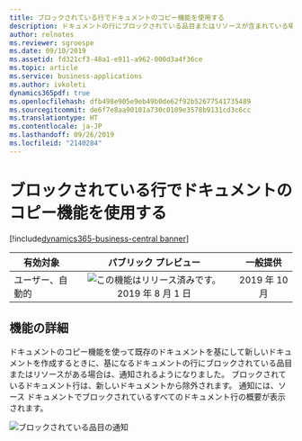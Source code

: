 ```yaml
---
title: ブロックされている行でドキュメントのコピー機能を使用する
description: ドキュメントの行にブロックされている品目またはリソースが含まれている場合、ドキュメントのコピー機能は、それらの行をスキップして残りをコピーします。
author: relnotes
ms.reviewer: sgroespe
ms.date: 09/10/2019
ms.assetid: fd321cf3-48a1-e911-a962-000d3a4f36ce
ms.topic: article
ms.service: business-applications
ms.author: ivkoleti
dynamics365pdf: true
ms.openlocfilehash: dfb498e905e9eb49b0de62f92b52677541735489
ms.sourcegitcommit: de6f7e8aa90101a730c0109e3578b9131cd3c6cc
ms.translationtype: HT
ms.contentlocale: ja-JP
ms.lasthandoff: 09/26/2019
ms.locfileid: "2140284"
---
```

# <a name="use-the-copy-document-function-on-blocked-lines"></a>ブロックされている行でドキュメントのコピー機能を使用する
[!include[dynamics365-business-central banner](../includes/dynamics365-business-central.md)]

| 有効対象    |  パブリック プレビュー | 一般提供 | 
| ---------- | :----------: |:----------: |
|ユーザー、自動的|![この機能はリリース済みです。](/dynamics365-release-plan/media/green-checkmark.png "この機能はリリース済みです。") 2019 年 8 月 1 日| 2019 年 10 月|






## <a name="feature-details"></a>機能の詳細
<!--feature detail start -->
ドキュメントのコピー機能を使って既存のドキュメントを基にして新しいドキュメントを作成するときに、基になるドキュメントの行にブロックされている品目またはリソースがある場合は、通知されるようになりました。 ブロックされているドキュメント行は、新しいドキュメントから除外されます。 通知には、ソース ドキュメントでブロックされているすべてのドキュメント行の概要が表示されます。

![ブロックされている品目の通知](media/copydocumentblockeditemnotification.png "ブロックされている品目の通知")
<!--feature detail end -->











